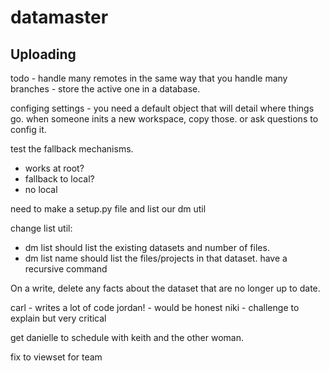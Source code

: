 # datamaster


Uploading
---------

todo - 
handle many remotes in the same way that you handle many branches - store the active one in a database.

configing settings - you need a default object that will detail where things go. when someone inits a new
workspace, copy those. or ask questions to config it.

test the fallback mechanisms.
- works at root?
- fallback to local?
- no local


need to make a setup.py file and list our dm util

change list util:
- dm list should list the existing datasets and number of files.
- dm list name should list the files/projects in that dataset. have a recursive command


On a write, delete any facts about the dataset that are no longer up to date.



carl - writes a lot of code
jordan! - would be honest
niki - challenge to explain but very critical

get danielle to schedule with keith and the other woman.

fix to viewset for team